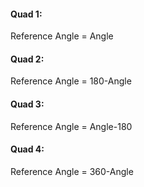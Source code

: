 #### Quad 1:
Reference Angle = Angle
#### Quad 2:
Reference Angle = 180-Angle
#### Quad 3:
Reference Angle = Angle-180
#### Quad 4:
Reference Angle = 360-Angle

